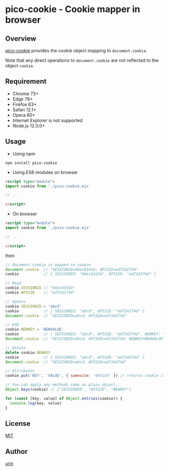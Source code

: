 pico-cookie - Cookie mapper in browser
===

## Overview

[pico\-cookie](//github.com/urin/pico-cookie) provides the cookie object mapping to `document.cookie`.

Note that any direct operations to `document.cookie` are not reflected to the object `cookie`.

## Requirement

- Chrome 73+
- Edge 79+
- Firefox 63+
- Safari 12.1+
- Opera 60+
- Internet Explorer is not supported
- Node.js 12.0.0+

## Usage

- Using npm

```shell
npm install pico-cookie
```

- Using ES6 modules on browser

```html
<script type="module">
import cookie from './pico-cookie.mjs'

// ...

</script>
```

- On browser

```html
<script type="module">
import cookie from './pico-cookie.mjs'

// ...

</script>
```

then

```js
// document.cookie is mapped to cookie
document.cookie  // "SESSIONID=04ecb3d1b; APISID=ed724274d"
cookie           // { SESSIONID: "04ecb3d1b", APISID: "ed724274d" }

// Read
cookie.SESSIONID // "04ecb3d1b"
cookie.APISID    // "ed724274d"

// Update
cookie.SESSIONID = 'abcd'
cookie           // { SESSIONID: "abcd", APISID: "ed724274d" }
document.cookie  // "SESSIONID=abcd; APISID=ed724274d"

// Add
cookie.NEWKEY = 'NEWVALUE'
cookie           // { SESSIONID: "abcd", APISID: "ed724274d", NEWKEY: "NEWVALUE" }
document.cookie  // "SESSIONID=abcd; APISID=ed724274d; NEWKEY=NEWVALUE"

// Delete
delete cookie.NEWKEY
cookie           // { SESSIONID: "abcd", APISID: "ed724274d" }
document.cookie  // "SESSIONID=abcd; APISID=ed724274d"

// Attributes
cookie.put('KEY', 'VALUE', { samesite: 'strict' }) // returns cookie itself

// You can apply any methods same as plain object...
Object.keys(cookie) // ["SESSIONID", "APISID", "NEWKEY"]

for (const [key, value] of Object.entries(cookie)) {
  console.log(key, value)
}
```

## License

[MIT](/LICENSE)

## Author

[urin](//github.com/urin)

